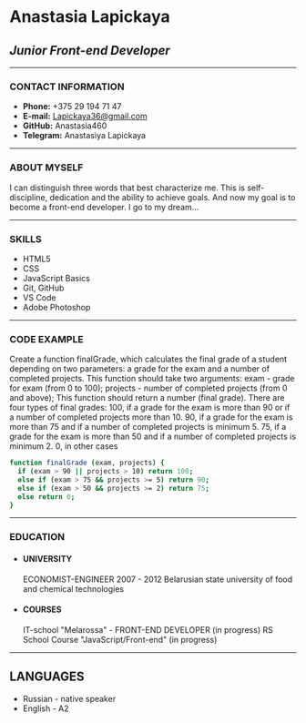 # Anastasia Lapickaya

## _Junior Front-end Developer_

---

### CONTACT INFORMATION

- **Phone:** +375 29 194 71 47
- **E-mail:** Lapickaya36@gmail.com
- **GitHub:** Anastasia460
- **Telegram:** Anastasiya Lapickaya

---

### ABOUT MYSELF

I can distinguish three words that best characterize me. This is self-discipline, dedication and the ability to achieve goals. And now my goal is to become a front-end developer. I go to my dream...

---

### SKILLS

- HTML5
- CSS
- JavaScript Basics
- Git, GitHub
- VS Code
- Adobe Photoshop

---

### CODE EXAMPLE

Create a function finalGrade, which calculates the final grade of a student depending on two parameters: a grade for the exam and a number of completed projects.
This function should take two arguments: exam - grade for exam (from 0 to 100); projects - number of completed projects (from 0 and above);
This function should return a number (final grade). There are four types of final grades:
100, if a grade for the exam is more than 90 or if a number of completed projects more than 10.
90, if a grade for the exam is more than 75 and if a number of completed projects is minimum 5.
75, if a grade for the exam is more than 50 and if a number of completed projects is minimum 2.
0, in other cases

```sh
function finalGrade (exam, projects) {
  if (exam > 90 || projects > 10) return 100;
  else if (exam > 75 && projects >= 5) return 90;
  else if (exam > 50 && projects >= 2) return 75;
  else return 0;
}
```

---

### EDUCATION

- #### UNIVERSITY
  ECONOMIST-ENGINEER
  2007 - 2012
  Belarusian state university of food and chemical technologies
- #### COURSES
  IT-school "Melarossa" - FRONT-END DEVELOPER (in progress)
  RS School Course "JavaScript/Front-end" (in progress)

---

## LANGUAGES

- Russian - native speaker
- English - A2
